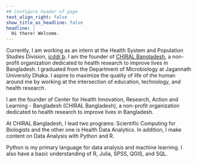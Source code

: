 ```yaml
---
## Configure header of page
text_align_right: false
show_title_as_headline: false
headline: |
  Hi there! Welcome.
---
```


<!-- this is a sub headline -->
Currently, I am working as an intern at the Health System and Population Studies Division, [icddr,b](icddrb.org/). I am the founder of [CHIRAL Bangladesh](https://chiralbd.org/), a non-profit organization dedicated to health research to improve lives in Bangladesh. I graduated from the Department of Microbiology at Jagannath University Dhaka. I aspire to maximize the quality of life of the human around me by working at the intersection of education, technology, and health research.

I am the founder of Center for Health Innovation, Research, Action and Learning - Bangladesh (CHIRAL Bangladesh), a non-profit organization dedicated to health research to improve lives in Bangladesh.

At CHIRAL Bangladesh, I lead two programs: Scientific Computing for Biologists and the other one is Health Data Analytics. In addition, I make content on Data Analysis with Python and R.

Python is my primary language for data analysis and machine learning. I also have a basic understanding of R, Julia, SPSS, QGIS, and SQL.

